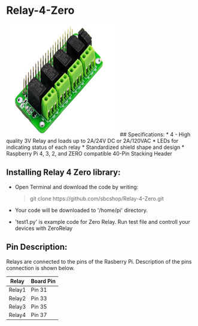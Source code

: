 # Relay-4-Zero
 <img src="Images/Relay4Zero-1.png" height="300" width="300" />
## Specifications:
  * 4 - High quality 3V Relay and loads up to 2A/24V DC or 2A/120VAC
  * LEDs for indicating status of each relay
  * Standardized shield shape and design
  * Raspberry Pi 4, 3, 2, and ZERO compatible 40-Pin Stacking Header
  
## Installing Relay 4 Zero library:

  * Open Terminal and download the code by writing:
  
    > git clone https://<i></i>github.com/sbcshop/Relay-4-Zero.git
  
  * Your code will be downloaded to '/home/pi' directory.

  * 'test1.py' is example code for Zero Relay. Run test file and controll your devices with ZeroRelay
  
 ## Pin Description: 
 Relays are connected to the pins of the Rasberry Pi. Description of the pins connection is shown below.
   
| Relay   | Board Pin  |
| ------  | ---------  |
| Relay1  | Pin 31  |
| Relay2  | Pin 33  |
| Relay3  | Pin 35  |
| Relay4  | Pin 37  |
   